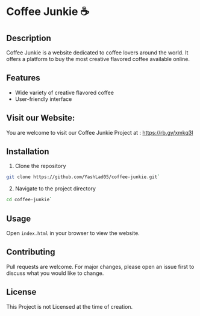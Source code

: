 # Coffee Junkie ☕

## Description

Coffee Junkie is a website dedicated to coffee lovers around the world. It offers a platform to buy the most creative flavored coffee available online.

## Features

- Wide variety of creative flavored coffee
- User-friendly interface

## Visit our Website:
You are welcome to visit our Coffee Junkie Project at : https://rb.gy/xmkq3l

## Installation

1. Clone the repository
```bash
git clone https://github.com/YashLad05/coffee-junkie.git`
```

2. Navigate to the project directory
``` bash
cd coffee-junkie`
```

## Usage
Open `index.html` in your browser to view the website.

## Contributing
Pull requests are welcome. For major changes, please open an issue first to discuss what you would like to change.

## License
This Project is not Licensed at the time of creation.
   
